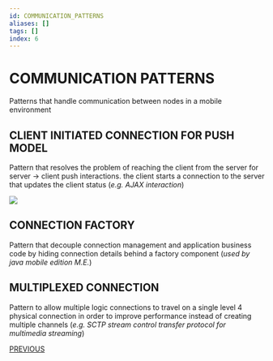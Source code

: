 ```yaml
---
id: COMMUNICATION_PATTERNS
aliases: []
tags: []
index: 6
---
```


# COMMUNICATION PATTERNS

Patterns that handle communication between nodes in a mobile environment
## CLIENT INITIATED CONNECTION FOR PUSH MODEL

Pattern that resolves the problem of reaching the client from the server for server -> client push interactions. the client starts a connection to the server that updates the client status (*e.g. AJAX interaction*)

![](Pasted%20image%2020240608151433.png)

## CONNECTION FACTORY

Pattern that decouple connection management and application business code by hiding connection details behind a factory component (*used by java mobile edition M.E.*)

## MULTIPLEXED CONNECTION

Pattern to allow multiple logic connections to travel on a single level 4 physical connection in order to improve performance instead of creating multiple channels (*e.g. SCTP stream control transfer protocol for multimedia streaming*)

[PREVIOUS](RESOURCE_MANAGEMENT_PATTERNS.md)
